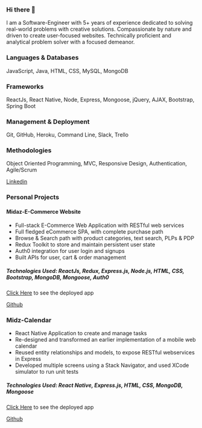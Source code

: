 ### Hi there 👋

I am a Software-Engineer with 5+ years of experience dedicated to solving real-world problems with creative solutions. Compassionate by nature and driven to create user-focused websites. Technically proficient and analytical problem solver with a focused demeanor.

### Languages & Databases

JavaScript, Java, HTML, CSS, MySQL, MongoDB

### Frameworks 

ReactJs, React Native, Node, Express, Mongoose,  jQuery, AJAX, Bootstrap, Spring Boot

### Management & Deployment

Git, GitHub, Heroku, Command Line, Slack, Trello

### Methodologies

Object Oriented Programming, MVC, Responsive Design, Authentication, Agile/Scrum


[Linkedin](https://www.linkedin.com/in/madhumida-sanjeeviraj/) 

### Personal Projects

#### Midaz-E-Commerce Website

- Full-stack E-Commerce Web Application with RESTful web services
- Full fledged eCommerce SPA, with complete purchase path
- Browse & Search path with product categories, text search, PLPs & PDP
- Redux Toolkit to store and maintain persistent user state
- Auth0 integration for user login and signups
- Built APIs for user, cart & order management

##### Technologies Used: ReactJs, Redux, Express.js, Node.js, HTML, CSS, Bootstrap, MongoDB, Mongoose, Auth0

[Click Here](https://dashing-narwhal-387b3f.netlify.app/) to see the deployed app

[Github](https://github.com/madhu-mida/midaz-ecommerce-frontend)


### Midz-Calendar
- React Native Application to create and manage tasks
- Re-designed and transformed an earlier implementation of a mobile web calendar
- Reused entity relationships and models, to expose RESTful webservices in Express 
- Developed multiple screens using a Stack Navigator, and used XCode simulator to run unit tests

##### Technologies Used: React Native, Express.js, HTML, CSS, MongoDB, Mongoose

[Click Here](https://expo.dev/@madhumida/rn-calendar-todo?serviceType=classic&distribution=expo-go) to see the deployed app

[Github](https://github.com/madhu-mida/react-native-calendar-todo)
